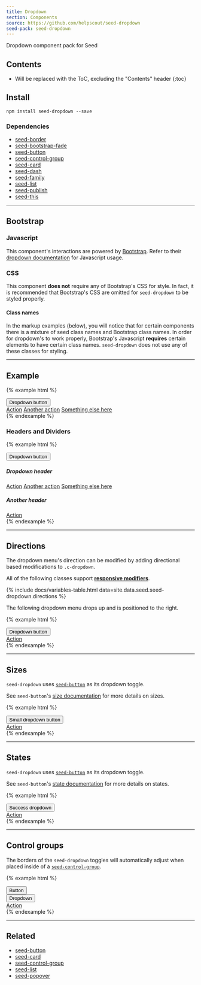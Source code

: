 ```yaml
---
title: Dropdown
section: Components
source: https://github.com/helpscout/seed-dropdown
seed-pack: seed-dropdown
---
```


Dropdown component pack for Seed

## Contents

* Will be replaced with the ToC, excluding the "Contents" header
{:toc}

## Install

```
npm install seed-dropdown --save
```


### Dependencies

* [seed-border](/packs/seed-border)
* [seed-bootstrap-fade](https://github.com/helpscout/seed-bootstrap-fade)
* [seed-button](/packs/seed-button)
* [seed-control-group](/packs/seed-control-group)
* [seed-card](/packs/seed-card)
* [seed-dash](/packs/seed-dash)
* [seed-family](/packs/seed-family)
* [seed-list](/packs/seed-list)
* [seed-publish](/packs/seed-publish)
* [seed-this](/packs/seed-this)



---



## Bootstrap

### Javascript

This component's interactions are powered by [Bootstrap](http://getbootstrap.com/javascript/). Refer to their [dropdown documentation](http://getbootstrap.com/javascript/#dropdowns-usage) for Javascript usage.


### CSS

This component **does not** require any of Bootstrap's CSS for style. In fact, it is recommended that Bootstrap's CSS are omitted for `seed-dropdown` to be styled properly.


#### Class names

In the markup examples (below), you will notice that for certain components there is a mixture of seed class names and Bootstrap class names. In order for dropdown's to work properly, Bootstrap's Javascript **requires** certain elements to have certain class names. `seed-dropdown` does not use any of these classes for styling.



---



## Example

{% example html %}
<div class="c-dropdown dropdown">
  <button class="c-button c-dropdown__toggle dropdown-toggle" type="button" id="dropdownMenuButton" data-toggle="dropdown" aria-haspopup="true" aria-expanded="false">
    Dropdown button
  </button>
  <div class="c-card c-dropdown__menu c-dropdown__menu--truncate dropdown-menu" aria-labelledby="dropdownMenuButton">
    <div class="c-list">
      <a class="c-list__item dropdown-item" href="#">Action</a>
      <a class="c-list__item dropdown-item" href="#">Another action</a>
      <a class="c-list__item dropdown-item disabled" href="#">Something else here</a>
    </div>
  </div>
</div>
{% endexample %}



### Headers and Dividers

{% example html %}
<div class="c-dropdown dropdown">
  <button class="c-button c-dropdown__toggle dropdown-toggle" type="button" id="dropdownMenuButton" data-toggle="dropdown" aria-haspopup="true" aria-expanded="false">
    Dropdown button
  </button>
  <div class="c-card c-dropdown__menu c-dropdown__menu--truncate dropdown-menu" aria-labelledby="dropdownMenuButton">
    <div class="c-list">
      <h5 class="c-dropdown__header">Dropdown header</h5>
      <a class="c-list__item dropdown-item" href="#">Action</a>
      <a class="c-list__item dropdown-item" href="#">Another action</a>
      <a class="c-list__item dropdown-item disabled" href="#">Something else here</a>
    </div>
    <div class="c-list">
      <h5 class="c-dropdown__header">Another header</h5>
      <a class="c-list__item dropdown-item" href="#">Action</a>
    </div>
  </div>
</div>
{% endexample %}



---



## Directions


The dropdown menu's direction can be modified by adding directional based modifications to `.c-dropdown`.

All of the following classes support **[responsive modifiers](/packs/seed-breakpoints/#responsive-modifiers)**.

{% include docs/variables-table.html data=site.data.seed.seed-dropdown.directions %}

The following dropdown menu drops up and is positioned to the right.

{% example html %}
<div class="c-dropdown c-dropdown--up c-dropdown--right dropdown">
  <button class="c-button c-dropdown__toggle dropdown-toggle" type="button" id="dropdownMenuButton" data-toggle="dropdown" aria-haspopup="true" aria-expanded="false">
    Dropdown button
  </button>
  <div class="c-card c-dropdown__menu c-dropdown__menu--truncate dropdown-menu" aria-labelledby="dropdownMenuButton">
    <div class="c-list">
      <a class="c-list__item dropdown-item" href="#">Action</a>
    </div>
  </div>
</div>
{% endexample %}



---



## Sizes

`seed-dropdown` uses [`seed-button`](/packs/seed-button) as its dropdown toggle.

See `seed-button`'s [size documentation](/packs/seed-button/#sizes) for more details on sizes.

{% example html %}
<div class="c-dropdown dropdown">
  <button class="c-button c-button--sm c-dropdown__toggle dropdown-toggle" type="button" id="dropdownMenuButton" data-toggle="dropdown" aria-haspopup="true" aria-expanded="false">
    Small dropdown button
  </button>
  <div class="c-card c-dropdown__menu c-dropdown__menu--truncate dropdown-menu" aria-labelledby="dropdownMenuButton">
    <div class="c-list">
      <a class="c-list__item dropdown-item" href="#">Action</a>
    </div>
  </div>
</div>
{% endexample %}



---



## States

`seed-dropdown` uses [`seed-button`](/packs/seed-button) as its dropdown toggle.

See `seed-button`'s [state documentation](/packs/seed-button/#states) for more details on states.

{% example html %}
<div class="c-dropdown dropdown">
  <button class="c-button is-success c-dropdown__toggle dropdown-toggle" type="button" id="dropdownMenuButton" data-toggle="dropdown" aria-haspopup="true" aria-expanded="false">
    Success dropdown
  </button>
  <div class="c-card c-dropdown__menu c-dropdown__menu--truncate dropdown-menu" aria-labelledby="dropdownMenuButton">
    <div class="c-list">
      <a class="c-list__item dropdown-item" href="#">Action</a>
    </div>
  </div>
</div>
{% endexample %}



---



## Control groups

The borders of the `seed-dropdown` toggles will automatically adjust when placed inside of a [`seed-control-group`](/packs/seed-control-group).

{% example html %}
<div class="o-control-group">
  <button class="c-button">
    Button
  </button>
  <div class="c-dropdown dropdown">
    <button class="c-button c-dropdown__toggle dropdown-toggle" type="button" id="dropdownMenuButton" data-toggle="dropdown" aria-haspopup="true" aria-expanded="false">
      Dropdown
    </button>
    <div class="c-card c-dropdown__menu c-dropdown__menu--truncate dropdown-menu" aria-labelledby="dropdownMenuButton">
      <div class="c-list">
        <a class="c-list__item dropdown-item" href="#">Action</a>
      </div>
    </div>
  </div>
</div>
{% endexample %}



---



## Related

* [seed-button](/packs/seed-button)
* [seed-card](/packs/seed-card)
* [seed-control-group](/packs/seed-control-group)
* [seed-list](/packs/seed-button)
* [seed-popover](/packs/seed-popover)
